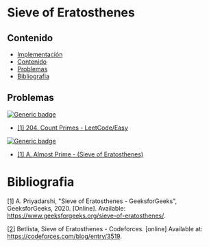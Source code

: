 # Sieve of Eratosthenes

## Contenido
* [Implementación](#implementación)
* [Contenido](#contenido)
* [Problemas](#problemas)
* [Bibliografia](#bibliografia)

## Problemas

[![Generic badge](https://img.shields.io/badge/LeetCode-Easy-green.svg)](https://leetcode.com/problemset/algorithms/)

* [[1] 204. Count Primes - LeetCode/Easy](https://leetcode.com/problems/count-primes/)

[![Generic badge](https://img.shields.io/badge/CodeForces-Easy-green.svg)](https://codeforces.com/problemset)

* [[1] A. Almost Prime - (Sieve of Eratosthenes)](https://codeforces.com/contest/26/problem/A)


# Bibliografia

[[1]](https://www.geeksforgeeks.org/sieve-of-eratosthenes/) A. Priyadarshi, "Sieve of Eratosthenes - GeeksforGeeks", GeeksforGeeks, 2020. [Online]. Available: https://www.geeksforgeeks.org/sieve-of-eratosthenes/.

[[2]](https://codeforces.com/blog/entry/3519) Betlista, Sieve of Eratosthenes - Codeforces. [online] Available at: https://codeforces.com/blog/entry/3519.